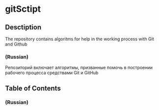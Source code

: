 # gitSctipt

## Desctiption

The repository contains algoritms for help in the working process with Git and Github

### (Russian)

Репозиторий включает алгоритмы, призванные помочь в построении рабочего процесса средствами Git и GitHub

## Table of Contents

### (Russian)